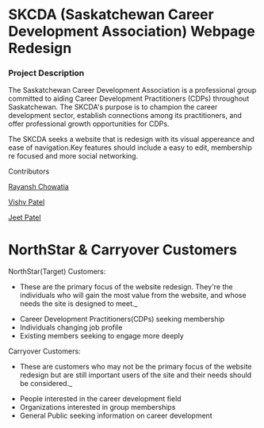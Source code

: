 # SKCDA (Saskatchewan Career Development Association) Webpage Redesign

### Project Description


The Saskatchewan Career Development Association is a professional group committed to aiding Career Development Practitioners (CDPs) throughout Saskatchewan. The SKCDA's purpose is to champion the career development sector, establish connections among its practitioners, and offer professional growth opportunities for CDPs.

The SKCDA seeks a website that is redesign with its visual appereance and ease of navigation.Key features should include a easy to edit, membership re focused and more social networking.

Contributors

[Rayansh Chowatia](github.com/Rayansh-Chowatia)

[Vishv Patel](github.com/Vishvp345)

[Jeet Patel](github.com/Jeet0410)

# NorthStar & Carryover Customers

 NorthStar(Target) Customers:

* These are the primary focus of the website redesign. They're the individuals who will gain the most value from the website, and whose needs the site is designed to meet._

- Career Development Practitioners(CDPs) seeking membership
- Individuals changing job profile
- Existing members seeking to engage more deeply

Carryover Customers:

* These are customers who may not be the primary focus of the website redesign but are still important users of the site and their needs should be considered._

- People interested in the career development field
- Organizations interested in group memberships
- General Public seeking information on career development
